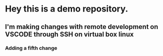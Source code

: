 # Hey this is a demo repository.

## I'm making changes with remote development on VSCODE through SSH on virtual box linux
### Adding a fifth change 